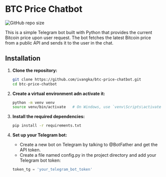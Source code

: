 # BTC Price Chatbot

![GitHub repo size](https://img.shields.io/github/repo-size/ivangka/btc-price-chatbot?style=plastic)

This is a simple Telegram bot built with Python that provides the current Bitcoin price upon user request. The bot fetches the latest Bitcoin price from a public API and sends it to the user in the chat.

## Installation

1. **Clone the repository:**

	```bash
	git clone https://github.com/ivangka/btc-price-chatbot.git
	cd btc-price-chatbot
	```

2. **Create a virtual environment adn activate it:**

	```bash
	python -m venv venv
	source venv/bin/activate   # On Windows, use `venv\Scripts\activate`
	```

3. **Install the required dependencies:**

	```bash
	pip install -r requirements.txt
	```

4. **Set up your Telegram bot:**

	- Create a new bot on Telegram by talking to @BotFather and get the API token.
	- Create a file named config.py in the project directory and add your Telegram bot token:<p></p><p></p><p></p>

	```python
	token_tg = 'your_telegram_bot_token'
	```